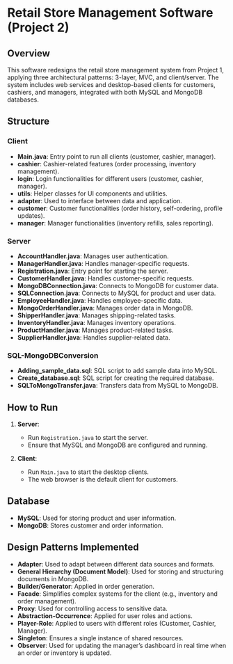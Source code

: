 # Retail Store Management Software (Project 2)

## Overview

This software redesigns the retail store management system from Project 1, applying three architectural patterns: 3-layer, MVC, and client/server. The system includes web services and desktop-based clients for customers, cashiers, and managers, integrated with both MySQL and MongoDB databases.

## Structure

### Client
- **Main.java**: Entry point to run all clients (customer, cashier, manager).
- **cashier**: Cashier-related features (order processing, inventory management).
- **login**: Login functionalities for different users (customer, cashier, manager).
- **utils**: Helper classes for UI components and utilities.
- **adapter**: Used to interface between data and application.
- **customer**: Customer functionalities (order history, self-ordering, profile updates).
- **manager**: Manager functionalities (inventory refills, sales reporting).

### Server
- **AccountHandler.java**: Manages user authentication.
- **ManagerHandler.java**: Handles manager-specific requests.
- **Registration.java**: Entry point for starting the server.
- **CustomerHandler.java**: Handles customer-specific requests.
- **MongoDBConnection.java**: Connects to MongoDB for customer data.
- **SQLConnection.java**: Connects to MySQL for product and user data.
- **EmployeeHandler.java**: Handles employee-specific data.
- **MongoOrderHandler.java**: Manages order data in MongoDB.
- **ShipperHandler.java**: Manages shipping-related tasks.
- **InventoryHandler.java**: Manages inventory operations.
- **ProductHandler.java**: Manages product-related tasks.
- **SupplierHandler.java**: Handles supplier-related data.

### SQL-MongoDBConversion
- **Adding_sample_data.sql**: SQL script to add sample data into MySQL.
- **Create_database.sql**: SQL script for creating the required database.
- **SQLToMongoTransfer.java**: Transfers data from MySQL to MongoDB.

## How to Run

1. **Server**:
   - Run `Registration.java` to start the server.
   - Ensure that MySQL and MongoDB are configured and running.
   
2. **Client**:
   - Run `Main.java` to start the desktop clients.
   - The web browser is the default client for customers.

## Database

- **MySQL**: Used for storing product and user information.
- **MongoDB**: Stores customer and order information.

## Design Patterns Implemented

- **Adapter**: Used to adapt between different data sources and formats.
- **General Hierarchy (Document Model)**: Used for storing and structuring documents in MongoDB.
- **Builder/Generator**: Applied in order generation.
- **Facade**: Simplifies complex systems for the client (e.g., inventory and order management).
- **Proxy**: Used for controlling access to sensitive data.
- **Abstraction-Occurrence**: Applied for user roles and actions.
- **Player-Role**: Applied to users with different roles (Customer, Cashier, Manager).
- **Singleton**: Ensures a single instance of shared resources.
- **Observer**: Used for updating the manager’s dashboard in real time when an order or inventory is updated.

